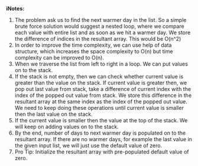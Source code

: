 **iNotes:**

1. The problem ask us to find the next warmer day in the list. So a simple brute force solution would suggest a nested loop, where we compare each value with entire list and as soon as we hit a warmer day. We store the difference of indices in the resultant array. This would be O(n^2)
2. In order to improve the time complexity, we can use help of data structure, which increases the space complexity to O(n) but time complexity can be improved to O(n).
3. When we traverse the list from left to right in a loop. We can put values on to the stack.
4. If the stack is not empty, then we can check whether current value is greater than the value on the stack. If current value is greater then, we pop out last value from stack, take a difference of current index with the index of the popped out value from stack. We store this difference in the resultant array at the same index as the index of the popped out value. We need to keep doing these operations until current value is smaller then the last value on the stack.
5. If the current value is smaller then the value at the top of the stack. We will keep on adding values on to the stack.
6. By the end, number of days to next warmer day is populated on to the resultant array. If there are no warmer days, for example the last value in the given input list, we will just use the default value of zero.
7. Pro Tip: Initialize the resultant array with pre-populated default value of zero.
